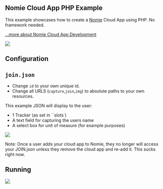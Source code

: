 ## Nomie Cloud App PHP Example

This example showcases how to create a [Nomie](https://nomie.io) Cloud App using PHP. No framework needed.

[...more about Nomie Cloud App Development](https://github.com/happydata/nomie-docs/blob/master/cloud-apps.md)

![](http://snap.icorbin.com/Screen-Shot-2017-01-23-10-18-37.png)

## Configuration

## ``join.json``

- Change ``id`` to your own unique id.
- Change all URLS (``capture``,``join``,``img``) to absolute paths to your own resources.


This example JSON will display to the user:

- 1 Tracker (as set in ``slots`)
- A text field for capturing the users name
- A select box for unit of measure (for example purposes)

![](http://snap.icorbin.com/Screen-Shot-2017-01-23-10-20-22.png)

Note: Once a user adds your cloud app to Nomie, they no longer will access your JOIN.json unless they remove the cloud app and re-add it. This sucks right now.

## Running

![](http://snap.icorbin.com/Screen-Shot-2017-01-23-10-22-02.png)

